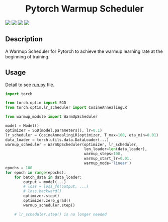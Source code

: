 # <center>Pytorch Warmup Scheduler</center>

[![](https://img.shields.io/badge/developed-100%25-red.svg)]()
[![](https://img.shields.io/badge/license-MIT-black.svg)](https://choosealicense.com/licenses/mit/)
[![](https://img.shields.io/badge/version-v1.0.0-blue.svg)]()
[![](https://img.shields.io/badge/Author-LEFTeyes-pink.svg)](https://github.com/LEFTeyex)

## Description

A Warmup Scheduler for Pytorch to achieve the warmup learning rate at the beginning of training.

## Usage

Detail to see [run.py](run.py) file.

```python
import torch

from torch.optim import SGD
from torch.optim.lr_scheduler import CosineAnnealingLR

from warmup_module import WarmUpScheduler

model = Model()
optimizer = SGD(model.parameters(), lr=0.1)
lr_scheduler = CosineAnnealingLR(optimizer, T_max=100, eta_min=0.01)
data_loader = torch.utils.data.DataLoader(...)
warmup_scheduler = WarmUpScheduler(optimizer, lr_scheduler,
                                   len_loader=len(data_loader),
                                   warmup_steps=100,
                                   warmup_start_lr=0.01,
                                   warmup_mode='linear')
epochs = 100
for epoch in range(epochs):
    for batch_data in data_loader:
        output = model(...)
        # loss = loss_fn(output, ...)
        # loss.backward()
        optimizer.step()
        optimizer.zero_grad()
        warmup_scheduler.step()

    # lr_scheduler.step() is no longer needed
```